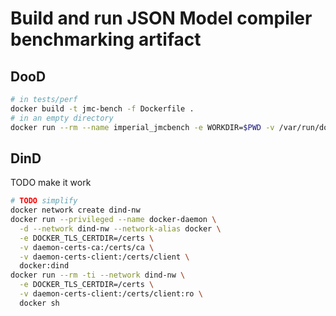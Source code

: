 # Build and run JSON Model compiler benchmarking artifact

## DooD

```sh
# in tests/perf
docker build -t jmc-bench -f Dockerfile .
# in an empty directory
docker run --rm --name imperial_jmcbench -e WORKDIR=$PWD -v /var/run/docker.sock:/var/run/docker.sock -v .:/workspace jmc-bench:latest 
```

## DinD

TODO make it work

```sh
# TODO simplify
docker network create dind-nw
docker run --privileged --name docker-daemon \
  -d --network dind-nw --network-alias docker \
  -e DOCKER_TLS_CERTDIR=/certs \
  -v daemon-certs-ca:/certs/ca \
  -v daemon-certs-client:/certs/client \
  docker:dind
docker run --rm -ti --network dind-nw \
  -e DOCKER_TLS_CERTDIR=/certs \
  -v daemon-certs-client:/certs/client:ro \
  docker sh
```
